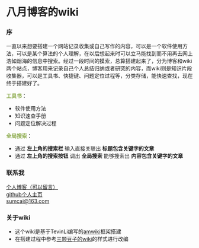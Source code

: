 # 八月博客的wiki

### 序

一直以来想要搭建一个网站记录收集或自己写作的内容，可以是一个软件使用方法，可以是某个算法的个人理解，在以后想起来时可以立马能找到而不用再去网上浩如烟海的信息中搜索。经过一段时间的摸索，总算搭建起来了，分为博客和wiki两个站点，博客用来记录自己个人总结归纳或者研究的内容，而wiki则是知识片段收集器，可以是工具书、快捷键、问题定位过程等，分类存储，能快速查找，现在终于搭建好了。  

**<font color="#8baa4a">工具书</font>**：

* 软件使用方法
* 知识速查手册
* 问题定位解决过程

**<font color="#8baa4a">全局搜索</font>**：

* 通过 **左上角的搜索栏** 输入直接关联出 **标题包含关键字的文章**
* 通过 **左上角的搜索按钮** 调出 **全局搜索** 能够搜索出 **内容包含关键字的文章**

### 联系我

<font color="#478cdc"><i class="fa fa-globe"></i></font> [个人博客（可以留言）](https://sumcai.gitee.io)  
<font color="#478cdc"><i class="fa fa-github"></i></font> [github个人主页](https://github.com/sumcai)  
<font color="#478cdc"><i class="fa fa-envelope"></i></font> [sumcai@163.com](Mailto:sumcai@163.com)

### 关于wiki

* 这个wiki是基于TevinLi编写的[amwiki](https://github.com/TevinLi/amWiki)框架搭建
* 在搭建过程中参考[三颗豆子的wiki](http://wiki.bewindoweb.com/)的样式进行改编
